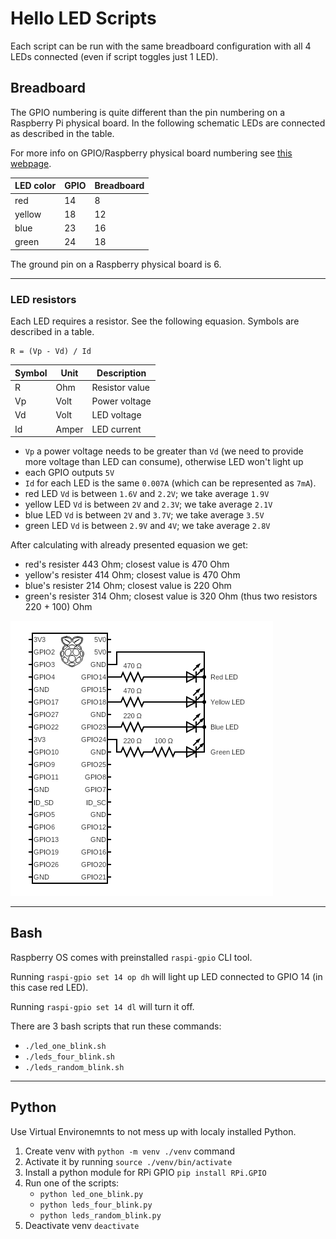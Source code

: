 # Hello LED Scripts

Each script can be run with the same breadboard configuration with
all 4 LEDs connected (even if script toggles just 1 LED).

## Breadboard

The GPIO numbering is quite different than the pin numbering on a Raspberry Pi physical board. In the following schematic LEDs are connected as described in the table.

For more info on GPIO/Raspberry physical board numbering see [this webpage](https://pinout.xyz/).

| LED color | GPIO | Breadboard |
|-----------|------|------------|
| red       | 14   |  8         |
| yellow    | 18   | 12         |
| blue      | 23   | 16         |
| green     | 24   | 18         |

The ground pin on a Raspberry physical board is 6.

---

### LED resistors

Each LED requires a resistor. See the following equasion. Symbols are described
in a table.

```
R = (Vp - Vd) / Id
```

| Symbol | Unit  |  Description   |
|--------|-------|----------------|
| R      | Ohm   | Resistor value |
| Vp     | Volt  | Power voltage  |
| Vd     | Volt  | LED voltage    |
| Id     | Amper | LED current    |

 * `Vp` a power voltage needs to be greater than `Vd` (we need to provide more voltage than LED can consume), otherwise LED won't light up
 * each GPIO outputs `5V`
 * `Id` for each LED is the same `0.007A` (which can be represented as `7mA`).
 * red LED `Vd` is between `1.6V` and `2.2V`; we take average `1.9V`
 * yellow LED `Vd` is between `2V` and `2.3V`; we take average `2.1V`
 * blue LED `Vd` is between `2V` and `3.7V`; we take average `3.5V`
 * green LED `Vd` is between `2.9V` and `4V`; we take average `2.8V`

After calculating with already presented equasion we get:
 * red's resister 443 Ohm; closest value is 470 Ohm 
 * yellow's resister 414 Ohm; closest value is 470 Ohm
 * blue's resister 214 Ohm; closest value is 220 Ohm
 * green's resister 314 Ohm; closest value is 320 Ohm (thus two resistors 220 + 100) Ohm

[![Created with Circut Diagram Webpage](circuit.png)](https://www.circuit-diagram.org/)

---

## Bash

Raspberry OS comes with preinstalled `raspi-gpio` CLI tool.

Running `raspi-gpio set 14 op dh` will light up LED connected to GPIO 14 (in this case red LED).

Running `raspi-gpio set 14 dl` will turn it off.

There are 3 bash scripts that run these commands:
 * `./led_one_blink.sh`
 * `./leds_four_blink.sh`
 * `./leds_random_blink.sh`

---

## Python

Use Virtual Environemnts to not mess up with localy installed Python.
1. Create venv with `python -m venv ./venv` command
1. Activate it by running `source ./venv/bin/activate`
1. Install a python module for RPi GPIO `pip install RPi.GPIO`
1. Run one of the scripts:
   * `python led_one_blink.py`
   * `python leds_four_blink.py`
   * `python leds_random_blink.py`
1. Deactivate venv `deactivate`
